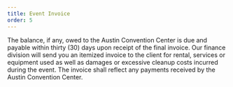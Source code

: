 ```yaml
---
title: Event Invoice
order: 5
---
```


The balance, if any, owed to the Austin Convention Center is due and payable within thirty (30) days upon receipt of the final invoice. Our finance division will send you an itemized invoice to the client for rental, services or equipment used as well as damages or excessive cleanup costs incurred during the event. The invoice shall reflect any payments received by the Austin Convention Center.
